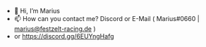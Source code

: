 - 👋 Hi, I’m Marius
- 📫 How can you contact me? Discord or E-Mail ( Marius#0660 | marius@festzelt-racing.de )
- or  https://discord.gg/6EUYngHafg

<!---
Marius-28/Marius-28 is a ✨ special ✨ repository because its `README.md` (this file) appears on your GitHub profile.
You can click the Preview link to take a look at your changes.
--->
